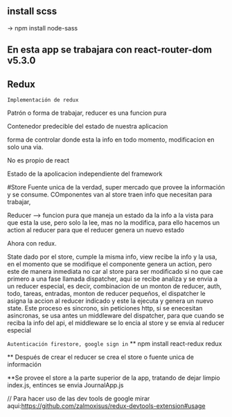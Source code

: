 ## install scss

-> npm install node-sass

## En esta app se trabajara con react-router-dom v5.3.0

## Redux

```Implementación de redux```

Patrón o forma de trabajar, reducer es una funcion pura

Contenedor predecible del estado de nuestra aplicacion

forma de controlar donde esta la info en todo momento, modificacion en solo una via.

No es propio de react

Estado de la apolicacion independiente del framework

#Store Fuente unica de la verdad, super mercado que provee la información y se consume. COmponentes van al store traen info que necesitan para trabajar,

Reducer --> funcion pura que maneja un estado da la info a la vista para que esta la use, pero solo la lee, mas no la modifica, para ello hacemos un action al reducer para que el reducer genera un nuevo estado

Ahora con redux.

State dado por el store, cumple la misma info, view recibe la info y la usa, en el momento que se modifique el componente genera un action, pero este de manera inmediata no car al store para ser modificado si no que cae primero a una fase llamada dispatcher, aqui se recibe analiza y se envia a un reducer especial, es decir, combinacion de un monton de reducer, auth, todo, tareas, entradas, monton de reducer pequeños, el dispatcher le asigna la accion al reducer indicado y este la ejecuta y genera un nuevo state. Este proceso es sincrono, sin peticiones http, si se enecesitan asincronas, se usa antes un middleware del dispatcher, para que cuando se reciba la info del api, el middleware se lo encia al store y se envia al reducer especial

```Autenticación firestore, google sign in```
** npm install react-redux redux

** Después de crear el reducer se crea el store o fuente unica de información 

**Se provee el store a la parte superior de la app, tratando de dejar limpio index.js, entinces se envia JournalApp.js

// Para hacer uso de las dev tools de google mirar aqui:https://github.com/zalmoxisus/redux-devtools-extension#usage

